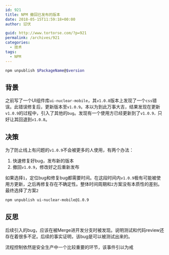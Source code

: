 ```yaml
---
id: 921
title: NPM 撤回已发布的版本
date: 2018-05-15T11:59:18+00:00
author: 愆伏

guid: http://www.tortorse.com/?p=921
permalink: /archives/921
categories:
  - 技术
tags:
  - NPM
---
```

```bash
npm unpublish $PackageName@$version
```

## 背景

之前写了一个UI组件库`ui-nuclear-mobile`，其`v1.0.8`版本上发现了一个`css`错误。此错误修复后，更新版本至`v1.0.9`。本以为到此万事大吉，结果发现在更新`v1.0.9`的过程中，引入了其他的`bug`。发现有一个使用方已经更新到了`v1.0.9，`只好让其回退到`v1.0.8`。

## 决策

为了防止线上有问题的`v1.0.9`不会被更多的人使用，有两个办法：

1. 快速修复好bug，发布新的版本
2. 撤回`v1.0.9`，修改好之后重新发布

如果选择`1`，定位bug和修复bug都需要时间。在这段时间内`v1.0.9`极有可能被使用方更新，之后再修复存在不确定性。整体时间周期和`2`方案没有本质性的差别。最终选择了方案`2`

```bash
npm unpublish ui-nuclear-mobile@1.0.9
```

## 反思

后续引入的bug，应该在被Merge进开发分支时被发现。说明测试和代码review还存在着很多不足。后续的事实证明，该bug是可以被测试出来的。

流程控制依然是安全生产中一个比较重要的环节，该事件引以为戒